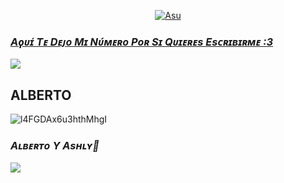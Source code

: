 <p align="center">
  <a href="https://github.com/ElMatias-PY"><img src="http://readme-typing-svg.herokuapp.com?color=ffc012&center=true&vCenter=true&multiline=false&lines=Hola😘+Soy+Matias;Soy+Residente+De+Paraguay;XD" alt="Asu">
</p>

### *Aϙᴜɪ́ Tᴇ Dᴇᴊᴏ Mɪ Nᴜ́ᴍᴇʀᴏ Pᴏʀ Sɪ Qᴜɪᴇʀᴇs Esᴄʀɪʙɪʀᴍᴇ :3*

<a href="http://wa.me/595985958156" target="blank"><img src="https://img.shields.io/badge/Whatsapp-30302f?style=flat&logo=whatsapp" /></a>

## **ALBERTO**
![l4FGDAx6u3hthMhgI](https://user-images.githubusercontent.com/100887441/160191308-d1436996-62d4-4638-8993-4667a20cc15b.gif)

### *Aʟʙᴇʀᴛᴏ Y Asʜʟʏ🌹*

<img src="https://github-readme-stats.vercel.app/api?username=ElMatias-PY" />

